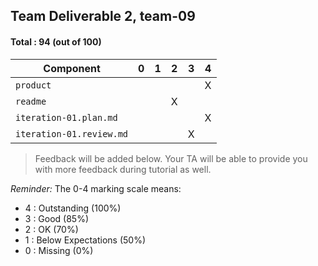 ## Team Deliverable 2, team-09

#### Total : 94 (out of 100)

| Component   | 0    |  1   |  2   |  3   |  4   |
| ----------- | ---- | ---- | ---- | ---- | ---- |
| `product` |   |   |   |   | X |
| `readme` |   |   | X |   |   |
| `iteration-01.plan.md`   |   |   |   |   | X |
| `iteration-01.review.md` |   |   |   | X |   |


 > Feedback will be added below. Your TA will be able to provide you with more feedback during tutorial as well.

_Reminder:_ The 0-4 marking scale means:

 * 4 : Outstanding (100%)
 * 3 : Good (85%)
 * 2 : OK (70%)
 * 1 : Below Expectations (50%)
 * 0 : Missing (0%)

